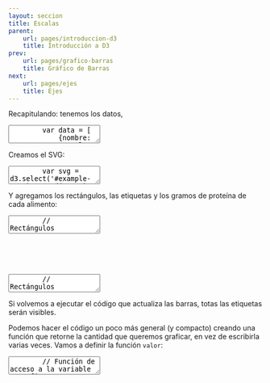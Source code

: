 ```yaml
---
layout: seccion
title: Escalas
parent:
    url: pages/introduccion-d3
    title: Introducción a D3
prev:
    url: pages/grafico-barras
    title: Gráfico de Barras
next:
    url: pages/ejes
    title: Ejes
---
```


Recapitulando: tenemos los datos,

<div class="runnable" id="code-a01">
    <textarea class="form-control">
        var data = [
            {nombre: 'Manzana',     color: 'red',    calorias:  52, grasa: 0.2, proteinas:  0.3},
            {nombre: 'Hamburguesa', color: 'brown',  calorias: 295, grasa: 14,  proteinas: 17},
            {nombre: 'Pizza',       color: 'yellow', calorias: 266, grasa: 10,  proteinas: 11},
            {nombre: 'Palta',       color: 'green',  calorias: 160, grasa: 15,  proteinas:  2}
        ];
    </textarea>
</div>
<script>runnable().source('#code-a01').target('#example-a02').init();</script>

Creamos el SVG:

<div class="runnable" id="code-a02">
    <textarea class="form-control">
        var svg = d3.select('#example-a02').append('svg')
            .attr('width', 600)
            .attr('height', 80)
            .attr('id', 'svg-ejemplo-a02');
    </textarea>
</div>
<script>runnable().source('#code-a02').target('#example-a02').init();</script>

<div class="ejemplo">
    <div id="example-a02"></div>
</div>

Y agregamos los rectángulos, las etiquetas y los gramos de proteína de cada alimento:

<div class="runnable" id="code-a03">
    <textarea class="form-control">
        // Rectángulos
        var rect = svg.selectAll('rect').data(data);

        rect.enter().append('rect')
            .attr('x', 200)
            .attr('y', function(d, i) { return 20 * i; })
            .attr('width', 0)
            .attr('height', 20 - 2)
            .attr('fill', 'yellow');

        rect.transition().duration(2000)
            .attr('width', function(d) { return d.proteinas; });

        rect.exit().remove();

        // Etiquetas
        var labels = svg.selectAll('text.label').data(data);

        labels.enter().append('text')
            .attr('class', 'label')
            .attr('x', 190)
            .attr('y', function(d, i) { return 20 * (i + 1) - 5; })
            .attr('text-anchor', 'end')
            .text(function(d) { return d.nombre; });

        labels.exit().remove();

        // Count
        var count = svg.selectAll('text.count').data(data);

        count.enter().append('text')
            .attr('class', 'count');

        count.transition().delay(2000)
            .attr('x', function(d) { return d.proteinas + 200 + 5; })
            .attr('y', function(d, i) { return 20 * (i + 1) - 5; })
            .attr('fill', 'black')
            .attr('text-anchor', 'start')
            .text(function(d) { return d.proteinas; });

        count.exit().remove();
    </textarea>
</div>
<script>runnable().source('#code-a03').target('#example-a02').init();</script>


### Escalas

<div class="ejemplo">
  <svg height="80px">
    <use xlink:href="#svg-ejemplo-a02" />
  </svg>
</div>

<aside>Para una referencia pedagógica sobre las escalas, consultar la <a href="http://chimera.labs.oreilly.com/books/1230000000345/ch07.html">versión online</a> del libro de Scott Murray <a href="http://shop.oreilly.com/product/0636920026938.do">"Interactive Data Visualization for the Web"</a>.</aside>

El resultado es poco satisfactorio, el espacio disponible no es bien utilizado. Lo ideal sería que el rectángulo más grande (17 gramos de proteína) ocupe todo el ancho disponible, y que el resto se escale proporcionalmente. Necesitamos transformar números entre 0 a 17 en números entre 0 y 400 de forma proporcional. Una función que hace esta transformación es una escala lineal.

<aside>Notamos que existen otros tipos de escala que resultan más naturales en diferentes contextos. Referimos a la <a href="https://github.com/mbostock/d3/wiki/Quantitative-Scales"> documentación</a>.</aside>

D3 provee una función para calcular escalas automáticamente. En nuestro ejemplo, tenemos 400 pixeles disponibles en sentido horizontal y los valores de nuestros datos van desde 0 a 17 gramos de proteína. Los valores de origen son el _dominio_ de la escala, y los valores de destino son el _rango_ de la escala.

<div class="runnable" id="code-b01">
    <textarea class="form-control">
        // Creamos y configuramos una escala lineal
        var escalaAncho = d3.scale.linear()
            .domain([0, 17])
            .range([0, 400]);

        // Probar con otros valores (0, 17, 5)
        var proteinas = 5;
        alert(proteinas + ' equivale a ' + escalaAncho(proteinas) + ' pixeles');
    </textarea>
</div>
<script>runnable().source('#code-b01').init();</script>

Podemos calcular el valor máximo del dominio de la escala usando D3.

<div class="runnable" id="code-b02">
    <textarea class="form-control">
        // Creamos y configuramos una escala lineal
        var maxValor = d3.max(data, function(d) { return d.proteinas; });

        escalaAncho = d3.scale.linear()
            .domain([0, maxValor])
            .range([0, 400]);

        // Probar con otros valores (0, 17, 5)
        var proteinas = 5;
        alert(proteinas + ' equivale a ' + escalaAncho(proteinas) + ' pixeles');
    </textarea>
</div>
<script>runnable().source('#code-b02').init();</script>

## Actualizando nuestro ejemplo

<div class="runnable" id="code-b03">
    <textarea class="form-control">
        var xScale = d3.scale.linear()
            .domain([0, d3.max(data, function(d) { return d.proteinas; })])
            .range([0, 400]);
    </textarea>
</div>
<script>runnable().source('#code-b03').init();</script>

<div class="ejemplo">
  <svg height="80px">
    <use xlink:href="#svg-ejemplo-a02" />
  </svg>
</div>

<div class="runnable" id="code-b04">
    <textarea class="form-control">
        // Rectángulos
        var rect = svg.selectAll('rect').data(data);

        rect.enter().append('rect')
            .attr('x', 200)
            .attr('y', function(d, i) { return 20 * i; })
            .attr('width', 0)
            .attr('height', 20 - 2)
            .attr('fill', 'yellow');

        rect.transition().duration(2000)
            .attr('width', function(d) { return xScale(d.proteinas); });

        rect.exit().remove();

        // Etiquetas
        var labels = svg.selectAll('text.label').data(data);

        labels.enter().append('text')
            .attr('class', 'label')
            .attr('x', 190)
            .attr('y', function(d, i) { return 20 * (i + 1) - 5; })
            .attr('text-anchor', 'end')
            .text(function(d) { return d.nombre; });

        labels.exit().remove();

        // Count
        var count = svg.selectAll('text.count').data(data);

        count.enter().append('text')
            .attr('class', 'count');

        count.transition().delay(2000)
            .attr('x', function(d) { return xScale(d.proteinas) + 200 + 5; })
            .attr('y', function(d, i) { return 20 * (i + 1) - 5; })
            .attr('fill', 'black')
            .attr('text-anchor', 'start')
            .text(function(d) { return d.proteinas; });

        count.exit().remove();
    </textarea>
</div>
<script>runnable().source('#code-b04').init();</script>

Notar que necesitamos dejar espacio para la etiqueta de los gramos de proteína del valor máximo. Vamos a redefinir la escala, cambiando el rango a `[0, 360]`.

<div class="runnable" id="code-b05">
    <textarea class="form-control">
        xScale.range([0, 360]);
    </textarea>
</div>
<script>runnable().source('#code-b05').init();</script>

Si volvemos a ejecutar el código que actualiza las barras, totas las etiquetas serán visibles.

Podemos hacer el código un poco más general (y compacto) creando una función que retorne la cantidad que queremos graficar, en vez de escribirla varias veces. Vamos a definir la función `valor`:

<div class="runnable" id="code-b06">
    <textarea class="form-control">
        // Función de acceso a la variable a graficar
        var valor = function(d) { return d.proteinas; };

        // Usamos la función de acceso para definir la escala
        var xScale = d3.scale.linear()
            .domain([0, d3.max(data, valor)])
            .range([0, 360]);
    </textarea>
</div>
<script>runnable().source('#code-b06').init();</script>

Ahora el código que actualiza el gráfico se puede modificar rápidamente para graficar otra variable.

<div class="ejemplo">
  <svg height="80px">
    <use xlink:href="#svg-ejemplo-a02" />
  </svg>
</div>

<div class="runnable" id="code-b07">
    <textarea class="form-control">
        // Rectángulos
        var rect = svg.selectAll('rect').data(data);

        rect.enter().append('rect')
            .attr('x', 200)
            .attr('y', function(d, i) { return 20 * i; })
            .attr('width', 0)
            .attr('height', 20 - 2)
            .attr('fill', 'yellow');

        rect.transition().duration(2000)
            .attr('width', function(d) { return xScale(valor(d)); });

        rect.exit().remove();

        // Etiquetas
        var labels = svg.selectAll('text.label').data(data);

        labels.enter().append('text')
            .attr('class', 'label')
            .attr('x', 190)
            .attr('y', function(d, i) { return 20 * (i + 1) - 5; })
            .attr('text-anchor', 'end')
            .text(function(d) { return d.nombre; });

        labels.exit().remove();

        // Count
        var count = svg.selectAll('text.count').data(data);

        count.enter().append('text')
            .attr('class', 'count');

        count.transition().delay(2000)
            .attr('x', function(d) { return xScale(valor(d)) + 200 + 5; })
            .attr('y', function(d, i) { return 20 * (i + 1) - 5; })
            .attr('fill', 'black')
            .attr('text-anchor', 'start')
            .text(function(d) { return valor(d); });

        count.exit().remove();
    </textarea>
</div>
<script>runnable().source('#code-b07').init();</script>

Notar que este código es bastante general, no hace referencia a proteínas ni calorías ni grasa, lo único que hace referencia a la estructura de los datos originales es el texto de la etiqueta. Para hacer más general este campo, podríamos reemplazarlo por una función `var etiqueta = function(d) { return d.nombre; }`.
